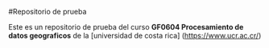 #Repositorio de prueba

Este es un repositorio de prueba del curso **GF0604 Procesamiento de datos geograficos** de la [universidad de costa rica] (https://www.ucr.ac.cr/)
